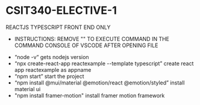 # CSIT340-ELECTIVE-1
 REACTJS TYPESCRIPT FRONT END ONLY

- INSTRUCTIONS: REMOVE "" TO EXECUTE COMMAND IN THE COMMAND CONSOLE OF VSCODE AFTER OPENING FILE</span>

+ “node -v“ gets nodejs version <br />
+ “npx create-react-app reactexample --template typescript” create react app reactexample as appname <br />
+ “npm start” start the project <br />
+ “npm install @mui/material @emotion/react @emotion/styled” install material ui <br />
+ "npm install framer-motion" install framer motion framework

